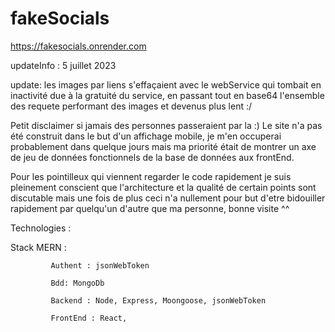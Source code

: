 # fakeSocials

https://fakesocials.onrender.com

updateInfo : 5 juillet 2023

update: les images par liens s'effaçaient avec le webService qui tombait en inactivité due à la gratuité du service,
en passant tout en base64 l'ensemble des requete performant des images et devenus plus lent :/

Petit disclaimer si jamais des personnes passeraient par la :)
Le site n'a pas été construit dans le but d'un affichage mobile, je m'en occuperai probablement 
dans quelque jours mais ma priorité était de montrer un axe de jeu de données fonctionnels de la base de données aux frontEnd.

Pour les pointilleux qui viennent regarder le code rapidement je suis pleinement conscient que l'architecture et la 
qualité de certain points sont discutable mais une fois de plus ceci n'a nullement pour but d'etre bidouiller rapidement par 
quelqu'un d'autre que ma personne, bonne visite ^^

Technologies : 

Stack MERN : 

             Authent : jsonWebToken

             Bdd: MongoDb 

             Backend : Node, Express, Moongoose, jsonWebToken

             FrontEnd : React, 
